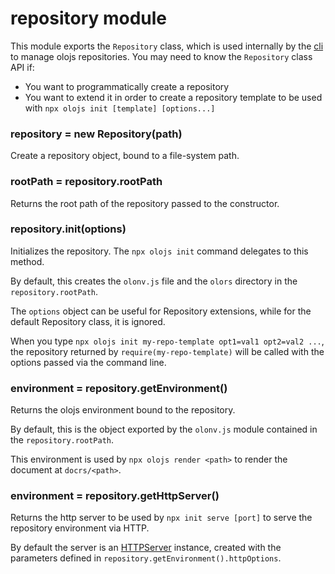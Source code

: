 # repository module
This module exports the `Repository` class, which is used internally by the
[cli](../cli.md) to manage olojs repositories. You may need to know the
`Repository` class API if:

- You want to programmatically create a repository
- You want to extend it in order to create a repository template to be used
  with `npx olojs init [template] [options...]`
  
  
### repository = new Repository(path)
Create a repository object, bound to a file-system path.


### rootPath = repository.rootPath
Returns the root path of the repository passed to the constructor.


### repository.init(options)
Initializes the repository. The `npx olojs init` command delegates to this
method.

By default, this creates the `olonv.js` file and the `olors` directory in
the `repository.rootPath`.

The `options` object can be useful for Repository extensions, while for the
default Repository class, it is ignored.

When you type `npx olojs init my-repo-template opt1=val1 opt2=val2 ...`, the
repository returned by `require(my-repo-template)` will be called with the
options passed via the command line.


### environment = repository.getEnvironment()
Returns the olojs environment bound to the repository. 

By default, this is the object exported by the `olonv.js` module contained in
the `repository.rootPath`.

This environment is used by `npx olojs render <path>` to render the document
at `docrs/<path>`.


### environment = repository.getHttpServer()
Returns the http server to be used by `npx init serve [port]` to serve the
repository environment via HTTP.

By default the server is an [HTTPServer](./http-server.md) instance, created 
with the parameters defined in `repository.getEnvironment().httpOptions`. 
